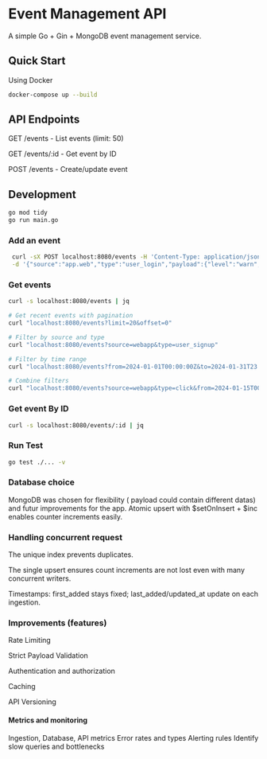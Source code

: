 # Event Management API

A simple Go + Gin + MongoDB event management service.

## Quick Start

Using Docker
```bash
docker-compose up --build
```

## API Endpoints

GET /events - List events (limit: 50)

GET /events/:id - Get event by ID

POST /events - Create/update event

## Development
```bash
go mod tidy
go run main.go
```

### Add an event
```bash
 curl -sX POST localhost:8080/events -H 'Content-Type: application/json' \
 -d '{"source":"app.web","type":"user_login","payload":{"level":"warn","user_id":"id_1","system_status":"healthy"}}' | jq
```

### Get events
```bash
curl -s localhost:8080/events | jq 

# Get recent events with pagination
curl "localhost:8080/events?limit=20&offset=0"

# Filter by source and type
curl "localhost:8080/events?source=webapp&type=user_signup"

# Filter by time range
curl "localhost:8080/events?from=2024-01-01T00:00:00Z&to=2024-01-31T23:59:59Z"

# Combine filters
curl "localhost:8080/events?source=webapp&type=click&from=2024-01-15T00:00:00Z&limit=50"

```

### Get event By ID
```bash
curl -s localhost:8080/events/:id | jq 
```

### Run Test
```bash
go test ./... -v
```

### Database choice

MongoDB was chosen for flexibility ( payload could contain different datas) and futur improvements for the app.
Atomic upsert with $setOnInsert + $inc enables counter increments easily.

### Handling concurrent request 

The unique index prevents duplicates.

The single upsert ensures count increments are not lost even with many concurrent writers.

Timestamps: first_added stays fixed; last_added/updated_at update on each ingestion.

### Improvements (features)

Rate Limiting

Strict Payload Validation

Authentication and authorization

Caching

API Versioning

#### Metrics and monitoring

Ingestion, Database, API metrics
Error rates and types
Alerting rules
Identify slow queries and bottlenecks